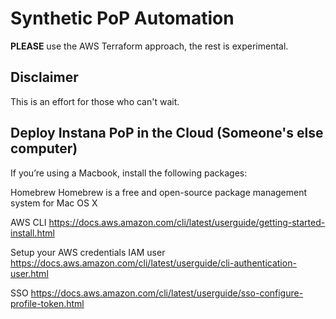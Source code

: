 # Synthetic PoP Automation

**PLEASE** use the AWS Terraform approach, the rest is experimental.

## Disclaimer
This is an effort for those who can't wait.

## Deploy Instana PoP in the Cloud (Someone's else computer)

If you’re using a Macbook, install the following packages:

Homebrew
Homebrew is a free and open-source package management system for Mac OS X

AWS CLI
https://docs.aws.amazon.com/cli/latest/userguide/getting-started-install.html

Setup your AWS credentials
IAM user
https://docs.aws.amazon.com/cli/latest/userguide/cli-authentication-user.html

SSO
https://docs.aws.amazon.com/cli/latest/userguide/sso-configure-profile-token.html
